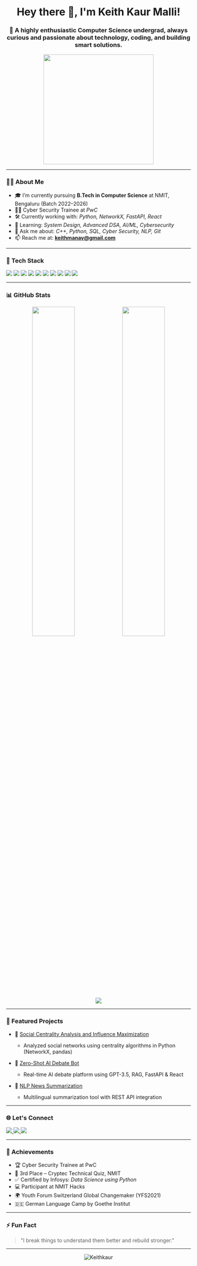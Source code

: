 <h1 align="center">Hey there 👋, I'm Keith Kaur Malli!</h1>
<h3 align="center">🚀 A highly enthusiastic Computer Science undergrad, always curious and passionate about technology, coding, and building smart solutions.</h3>

<p align="center">
  <img src="https://media.giphy.com/media/qgQUggAC3Pfv687qPC/giphy.gif" width="300" />
</p>

---

### 👨‍💻 About Me

- 🎓 I’m currently pursuing **B.Tech in Computer Science** at NMIT, Bengaluru (Batch 2022–2026)
- 🧑‍💼 Cyber Security Trainee at *PwC*
- 🛠 Currently working with: *Python, NetworkX, FastAPI, React*
- 🌱 Learning: *System Design, Advanced DSA, AI/ML, Cybersecurity*
- 💬 Ask me about: *C++, Python, SQL, Cyber Security, NLP, Git*
- 📫 Reach me at: **keithmanav@gmail.com**

---

### 🧠 Tech Stack

<p align="left">
  <img src="https://img.shields.io/badge/C-00599C?style=for-the-badge&logo=c&logoColor=white"/>
  <img src="https://img.shields.io/badge/C++-00599C?style=for-the-badge&logo=cplusplus&logoColor=white"/>
  <img src="https://img.shields.io/badge/Java-ED8B00?style=for-the-badge&logo=java&logoColor=white"/>
  <img src="https://img.shields.io/badge/Python-FFD43B?style=for-the-badge&logo=python&logoColor=blue"/>
  <img src="https://img.shields.io/badge/SQL-336791?style=for-the-badge&logo=postgresql&logoColor=white"/>
  <img src="https://img.shields.io/badge/FastAPI-005571?style=for-the-badge&logo=fastapi&logoColor=white"/>
  <img src="https://img.shields.io/badge/React-20232a?style=for-the-badge&logo=react&logoColor=61DAFB"/>
  <img src="https://img.shields.io/badge/Git-F05032?style=for-the-badge&logo=git&logoColor=white"/>
  <img src="https://img.shields.io/badge/GitHub-181717?style=for-the-badge&logo=github&logoColor=white"/>
  <img src="https://img.shields.io/badge/Figma-F24E1E?style=for-the-badge&logo=figma&logoColor=white"/>
</p>

---

### 📊 GitHub Stats

<p align="center">
  <img width="48%" src="https://github-readme-stats.vercel.app/api?username=Keithkaur&show_icons=true&theme=tokyonight" />
  <img width="48%" src="https://github-readme-stats.vercel.app/api/top-langs/?username=Keithkaur&layout=compact&theme=tokyonight" />
</p>

<p align="center">
  <img src="https://github-readme-streak-stats.herokuapp.com/?user=Keithkaur&theme=tokyonight"/>
</p>

---

### 💼 Featured Projects

- 🧠 [Social Centrality Analysis and Influence Maximization](https://github.com/Keithkaur/Social-centrality-analysis)
  - Analyzed social networks using centrality algorithms in Python (NetworkX, pandas)

- 🧠 [Zero-Shot AI Debate Bot](https://github.com/Keithkaur/ZeroShotAI-Debate-Bot)
  - Real-time AI debate platform using GPT-3.5, RAG, FastAPI & React

- 📰 [NLP News Summarization](https://github.com/Keithkaur)
  - Multilingual summarization tool with REST API integration

---

### 🌐 Let's Connect

<p align="left">
  <a href="https://www.linkedin.com/in/keith-kaur-31b414298/" target="_blank">
    <img src="https://img.shields.io/badge/LinkedIn-0077B5?style=for-the-badge&logo=linkedin&logoColor=white"/>
  </a>
  <a href="mailto:keithmanav@gmail.com">
    <img src="https://img.shields.io/badge/Gmail-D14836?style=for-the-badge&logo=gmail&logoColor=white"/>
  </a>
  <a href="https://github.com/Keithkaur">
    <img src="https://img.shields.io/badge/GitHub-100000?style=for-the-badge&logo=github&logoColor=white"/>
  </a>
</p>

---

### 🏅 Achievements

- 🏆 Cyber Security Trainee at PwC
- 🥈 3rd Place – Cryptec Technical Quiz, NMIT
- ✅ Certified by Infosys: *Data Science using Python*
- 💻 Participant at NMIT Hacks
- 🌍 Youth Forum Switzerland Global Changemaker (YFS2021)
- 🇩🇪 German Language Camp by Goethe Institut

---

### ⚡ Fun Fact
> "I break things to understand them better and rebuild stronger."

---

<p align="center">
  <img src="https://komarev.com/ghpvc/?username=Keithkaur&label=Profile%20views&color=0e75b6&style=flat" alt="Keithkaur" />
</p>


